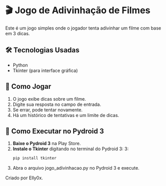 # 🎬 Jogo de Adivinhação de Filmes  

Este é um jogo simples onde o jogador tenta adivinhar um filme com base em 3 dicas.  

## 🛠 Tecnologias Usadas  
- Python  
- Tkinter (para interface gráfica)  

## 📌 Como Jogar  
1. O jogo exibe dicas sobre um filme.  
2. Digite sua resposta no campo de entrada.  
3. Se errar, pode tentar novamente.  
4. Há um histórico de tentativas e um limite de dicas.  

## 🚀 Como Executar no Pydroid 3  
1. **Baixe o Pydroid 3** na Play Store.  
2. **Instale o Tkinter** digitando no terminal do Pydroid 3:
   3:  
   ```sh
   pip install tkinter

3. Abra o arquivo jogo_adivinhacao.py no Pydroid 3 e execute.

Criado por Elly0x.

